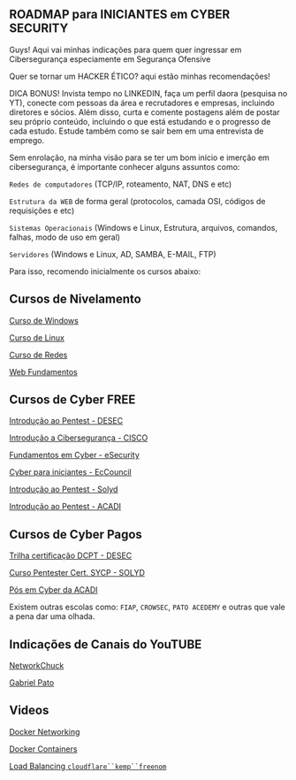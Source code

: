 ## ROADMAP para INICIANTES em CYBER SECURITY

Guys! Aqui vai minhas indicações para quem quer ingressar em Cibersegurança especiamente em Segurança Ofensive

Quer se tornar um HACKER ÉTICO? aqui estão minhas recomendações!

DICA BONUS! Invista tempo no LINKEDIN, faça um perfil daora (pesquisa no YT), conecte com pessoas da área e recrutadores e empresas, incluindo diretores e sócios. Além disso, curta e comente postagens além de postar seu próprio conteúdo, incluindo o que está estudando e o progresso de cada estudo. Estude também como se sair bem em uma entrevista de emprego.

Sem enrolação, na minha visão para se ter um bom início e imerção em cibersegurança, é importante conhecer alguns assuntos como:

`Redes de computadores` (TCP/IP, roteamento, NAT, DNS e etc)

`Estrutura da WEB` de forma geral (protocolos, camada OSI, códigos de requisições e etc)

`Sistemas Operacionais` (Windows e Linux, Estrutura, arquivos, comandos, falhas, modo de uso em geral)

`Servidores` (Windows e Linux, AD, SAMBA, E-MAIL, FTP)

Para isso, recomendo inicialmente os cursos abaixo:

## Cursos de Nivelamento

[Curso de Windows](https://www.udemy.com/course/curso-de-windows-10-completo)

[Curso de Linux](https://www.udemy.com/course/linux-ubuntu/)

[Curso de Redes](https://www.udemy.com/course/curso-gratuito-de-redes/)

[Web Fundamentos](https://www.udemy.com/course/curso-gratuito-de-html/)

## Cursos de Cyber FREE

[Introdução ao Pentest - DESEC](https://desecsecurity.com/cart/introducao-pentest/pentest)

[Introdução a Cibersegurança - CISCO](https://www.netacad.com/courses/cybersecurity/introduction-cybersecurity)

[Fundamentos em Cyber - eSecurity](https://esecurity.com.br/cursos/fundamentos-em-cyber-security/)

[Cyber para iniciantes - EcCouncil](https://www.eccouncil.org/cybersecurity-exchange/cyber-novice/free-cybersecurity-courses-beginners/)

[Introdução ao Pentest - Solyd](https://solyd.com.br/treinamentos/introducao-ao-hacking-e-pentest-2/)

[Introdução ao Pentest - ACADI](https://acaditi.com.br/essentials-series/)


## Cursos de Cyber Pagos

[Trilha certificação DCPT - DESEC](https://desecsecurity.com/cart/DESECPRO1X)

[Curso Pentester Cert. SYCP - SOLYD](https://solyd.com.br/treinamentos/pentest-do-zero-ao-profissional-v2023/)

[Pós em Cyber da ACADI](https://acaditi.com.br/pos-graduacao-em-ciberseguranca-ofensiva/)

Existem outras escolas como: `FIAP`, `CROWSEC`, `PATO ACEDEMY` e outras que vale a pena dar uma olhada.


## Indicações de Canais do YouTUBE

[NetworkChuck](https://www.youtube.com/@NetworkChuck)

[Gabriel Pato](https://www.youtube.com/@GabrielPato)

## Videos

[Docker Networking](https://www.youtube.com/watch?v=bKFMS5C4CG0)

[Docker Containers](https://www.youtube.com/watch?v=eGz9DS-aIeY)

[Load Balancing `cloudflare``kemp``freenom`](https://www.youtube.com/watch?v=LlbTSfc4biw)



